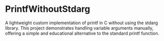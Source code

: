 # PrintfWithoutStdarg
A lightweight custom implementation of printf in C without using the stdarg library. This project demonstrates handling variable arguments manually, offering a simple and educational alternative to the standard printf function.
